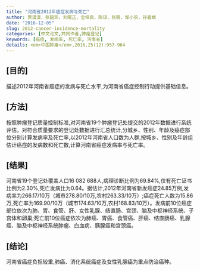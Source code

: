 ```yaml
---
title: "河南省2012年癌症发病与死亡"
author: 贾漫漫，张韶凯，刘曙正，全培良，陈琼，张萌，邹小农，孙喜斌
date: "2016-12-05"
slug: 2012-cancer-incidence-mortality
categories: [中文论文,共同作者,肿瘤登记]
keywords: [癌症, 发病率, 死亡率, 河南省]
details: <em>中国肿瘤</em>,2016,25(12):957-964
---
```

## [目的]
描述2012年河南省癌症的发病与死亡水平,为河南省癌症控制行动提供基础信息。

## [方法]
按照肿瘤登记质量控制标准,对河南省19个肿瘤登记处提交的2012年数据进行系统评估。对符合质量要求的登记处数据进行汇总统计,分城乡、性别、年龄及癌症部位分别计算发病率及死亡率,以2012年河南省人口数为人群,按城乡、性别及年龄组估计癌症的发病数和死亡数,计算河南省癌症发病率与死亡率。

## [结果]
河南省19个登记处覆盖人口16 082 688人,病理诊断比例为69.84%,仅有死亡证书比例为2.30%,死亡发病比为0.64。据估计,2012年河南省新发癌症24.85万例,发病率为266.17/10万（城市278.80/10万,农村263.33/10万）;癌症死亡人数为15.86万,死亡率为169.90/10万（城市174.63/10万,农村168.83/10万）。发病前10位癌症部位依次为肺、胃、食管、肝、女性乳腺、结直肠、宫颈、脑及中枢神经系统、子宫体和卵巢;死亡前10位癌症依次为肺癌、胃癌、食管癌、肝癌、结直肠癌、乳腺癌、脑及中枢神经系统肿瘤、白血病、胰腺癌和宫颈癌。

## [结论]
河南省癌症负担较重,肺癌、消化系统癌症及女性乳腺癌为重点防治癌种。